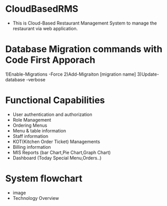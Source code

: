 # CloudBasedRMS
- This is Cloud-Based Restaurant Management System to manage the restaurant via web application.
# Database Migration commands with Code First Apporach
1)Enable-Migrations -Force
2)Add-Migraiton [migration name]
3)Update-database -verbose
# Functional Capabilities 
- User authentication and authorization- Role Management 
- Ordering Menus
- Menu & table  information 
- Staff information 
- KOT(Kitchen Order Ticket) Managements- Billing information 
- MIS Reports (bar Chart,Pie Chart,Graph Chart)
- Dashboard (Today Special Menu,Orders..)
# System flowchart
- image
- Technology Overview
